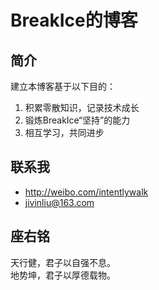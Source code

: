 # BreakIce的博客

## 简介

建立本博客基于以下目的：

1. 积累零散知识，记录技术成长
2. 锻炼BreakIce“坚持”的能力
3. 相互学习，共同进步

## 联系我

* <http://weibo.com/intentlywalk>
* <jivinliu@163.com>

## 座右铭

天行健，君子以自强不息。  
地势坤，君子以厚德载物。